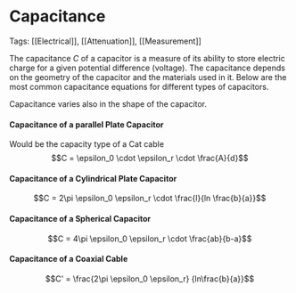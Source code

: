# Capacitance
Tags: [[Electrical]],  [[Attenuation]], [[Measurement]]

The capacitance $C$ of a capacitor is a measure of its ability to store electric charge for a given potential difference (voltage). The capacitance depends on the geometry of the capacitor and the materials used in it. Below are the most common capacitance equations for different types of capacitors.

Capacitance varies also in the shape of the capacitor.

#### Capacitance of a parallel Plate Capacitor
Would be the capacity type of a Cat cable
$$C = \epsilon_0 \cdot \epsilon_r \cdot \frac{A}{d}$$

#### Capacitance of a Cylindrical Plate Capacitor
$$C = 2\pi \epsilon_0  \epsilon_r \cdot \frac{l}{ln \frac{b}{a}}$$

#### Capacitance of a Spherical Capacitor
$$C = 4\pi \epsilon_0 \epsilon_r \cdot \frac{ab}{b-a}$$

#### Capacitance of a Coaxial Cable
$$C' = \frac{2\pi \epsilon_0 \epsilon_r} {ln\frac{b}{a}}$$

